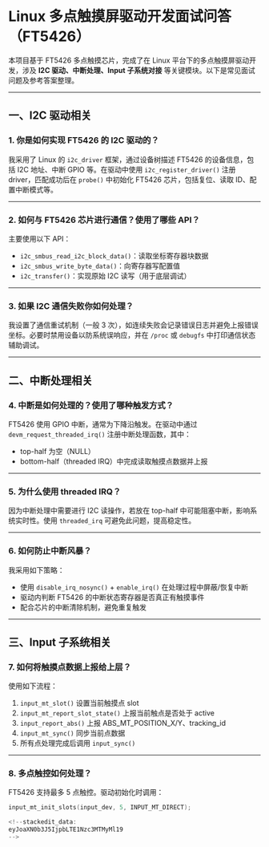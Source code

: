 # Linux 多点触摸屏驱动开发面试问答（FT5426）

本项目基于 FT5426 多点触摸芯片，完成了在 Linux 平台下的多点触摸屏驱动开发，涉及 **I2C 驱动、中断处理、Input 子系统对接** 等关键模块。以下是常见面试问题及参考答案整理。

---

## 一、I2C 驱动相关

### 1. 你是如何实现 FT5426 的 I2C 驱动的？

我采用了 Linux 的 `i2c_driver` 框架，通过设备树描述 FT5426 的设备信息，包括 I2C 地址、中断 GPIO 等。在驱动中使用 `i2c_register_driver()` 注册 driver，匹配成功后在 `probe()` 中初始化 FT5426 芯片，包括复位、读取 ID、配置中断模式等。

---

### 2. 如何与 FT5426 芯片进行通信？使用了哪些 API？

主要使用以下 API：

- `i2c_smbus_read_i2c_block_data()`：读取坐标寄存器块数据  
- `i2c_smbus_write_byte_data()`：向寄存器写配置值  
- `i2c_transfer()`：实现原始 I2C 读写（用于底层调试）

---

### 3. 如果 I2C 通信失败你如何处理？

我设置了通信重试机制（一般 3 次），如连续失败会记录错误日志并避免上报错误坐标。必要时禁用设备以防系统误响应，并在 `/proc` 或 `debugfs` 中打印通信状态辅助调试。

---

## 二、中断处理相关

### 4. 中断是如何处理的？使用了哪种触发方式？

FT5426 使用 GPIO 中断，通常为下降沿触发。在驱动中通过 `devm_request_threaded_irq()` 注册中断处理函数，其中：

- top-half 为空（NULL）  
- bottom-half（threaded IRQ）中完成读取触摸点数据并上报

---

### 5. 为什么使用 threaded IRQ？

因为中断处理中需要进行 I2C 读操作，若放在 top-half 中可能阻塞中断，影响系统实时性。使用 `threaded_irq` 可避免此问题，提高稳定性。

---

### 6. 如何防止中断风暴？

我采用如下策略：

- 使用 `disable_irq_nosync()` + `enable_irq()` 在处理过程中屏蔽/恢复中断  
- 驱动内判断 FT5426 的中断状态寄存器是否真正有触摸事件  
- 配合芯片的中断清除机制，避免重复触发

---

## 三、Input 子系统相关

### 7. 如何将触摸点数据上报给上层？

使用如下流程：

1. `input_mt_slot()` 设置当前触摸点 slot  
2. `input_mt_report_slot_state()` 上报当前触点是否处于 active  
3. `input_report_abs()` 上报 ABS_MT_POSITION_X/Y、tracking_id  
4. `input_mt_sync()` 同步当前点数据  
5. 所有点处理完成后调用 `input_sync()`

---

### 8. 多点触控如何处理？

FT5426 支持最多 5 点触控。驱动初始化时调用：

```c
input_mt_init_slots(input_dev, 5, INPUT_MT_DIRECT);

<!--stackedit_data:
eyJoaXN0b3J5IjpbLTE1Nzc3MTMyMl19
-->